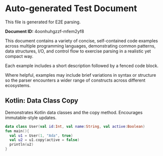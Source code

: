 # Auto-generated Test Document

This file is generated for E2E parsing.

**Document ID:** 4oonhuhgzzf-mfem2yf8

This document contains a variety of concise, self-contained code examples across multiple programming languages, demonstrating common patterns, data structures, I/O, and control flow to exercise parsing in a realistic yet compact way.

Each example includes a short description followed by a fenced code block.

Where helpful, examples may include brief variations in syntax or structure so the parser encounters a wider range of constructs across different ecosystems.

## Kotlin: Data Class Copy

Demonstrates Kotlin data classes and the copy method. Encourages immutable-style updates.

```kotlin
data class User(val id:Int, val name:String, val active:Boolean)
fun main(){
  val u1 = User(1, "Ada", true)
  val u2 = u1.copy(active = false)
  println(u2)
}
```


